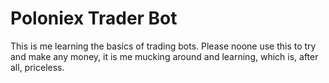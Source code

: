 # Poloniex Trader Bot
This is me learning the basics of trading bots. Please noone use this to try and make any money, it is me mucking around and learning, which is, after all, priceless.
